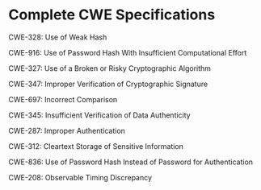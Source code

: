 

# Complete CWE Specifications

CWE-328: Use of Weak Hash

CWE-916: Use of Password Hash With Insufficient Computational Effort

CWE-327: Use of a Broken or Risky Cryptographic Algorithm

CWE-347: Improper Verification of Cryptographic Signature

CWE-697: Incorrect Comparison

CWE-345: Insufficient Verification of Data Authenticity

CWE-287: Improper Authentication

CWE-312: Cleartext Storage of Sensitive Information

CWE-836: Use of Password Hash Instead of Password for Authentication

CWE-208: Observable Timing Discrepancy